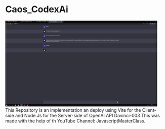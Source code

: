 # Caos_CodexAi
![](https://github.com/Kallenhard1/Caos_CodexAi/blob/main/assets/chat.gif)
This Repository is an implementation an deploy using Vite for the Client-side and Node.Js for the Server-side of OpenAI API Davinci-003
This was made with the help of th YouTube Channel: JavascriptMasterClass.
